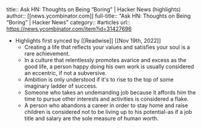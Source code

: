 title:: Ask HN: Thoughts on Being “Boring” | Hacker News (highlights)
author:: [[news.ycombinator.com]]
full-title:: "Ask HN: Thoughts on Being “Boring” | Hacker News"
category:: #articles
url:: https://news.ycombinator.com/item?id=31427696

- Highlights first synced by [[Readwise]] [[Nov 19th, 2022]]
	- Creating a life that reflects your values and satisfies your soul is a rare achievement.
	- In a culture that relentlessly promotes avarice and excess as the good life, a person happy doing his own work is usually considered an eccentric, if not a subversive.
	- Ambition is only understood if it's to rise to the top of some imaginary ladder of success.
	- Someone who takes an undemanding job because it affords him the time to pursue other interests and activities is considered a flake.
	- A person who abandons a career in order to stay home and raise children is considered not to be living up to his potential-as if a job title and salary are the sole measure of human worth.